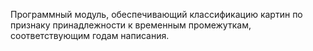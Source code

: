 Программный модуль, обеспечивающий классификацию картин по признаку принадлежности к временным промежуткам, соответствующим годам написания.